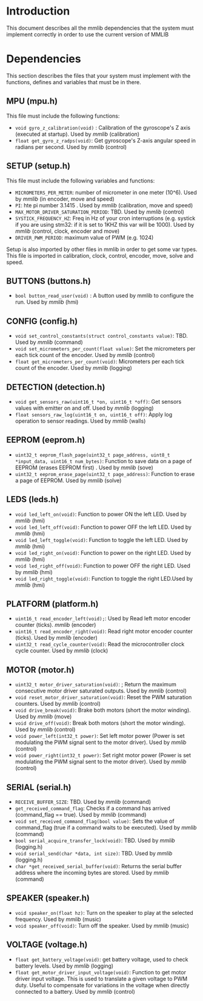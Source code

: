 # Introduction

This document describes all the mmlib dependencies that the system must implement correctly in order to use the current version of MMLIB


# Dependencies

This section describes the files that your system must implement with the functions, defines and variables that must be in there.

## MPU (mpu.h)

This file must include the following functions:

* `void gyro_z_calibration(void)` : Calibration of the gyroscope's Z axis (executed at startup). Used by *mmlib* (calibration)
* `float get_gyro_z_radps(void)`: Get gyroscope's Z-axis angular speed in radians per second. Used by *mmlib* (control)

## SETUP (setup.h)

This file must include the following variables and functions:

* `MICROMETERS_PER_METER`: number of micrometer in one meter (10^6). Used by *mmlib* (in encoder, move and speed)
* `PI`: hte pi number 3.1415 . Used by *mmlib* (calibration, move and speed)
* `MAX_MOTOR_DRIVER_SATURATION_PERIOD`: TBD. Used by *mmlib* (control)
* `SYSTICK_FREQUENCY_HZ`: Freq in Hz of your cron interruptions (e.g. systick if you are using stm32: if it is set to 1KHZ this var will be 1000). Used by *mmlib* (control, clock, encoder and move)
* `DRIVER_PWM_PERIOD`: maximum value of PWM (e.g. 1024)


Setup is also imported by other files in mmlib in order to get some var types. This file is imported in calibration, clock, control, encoder, move, solve and speed.

## BUTTONS (buttons.h)

* `bool button_read_user(void)` : A button used by mmlib to configure the run. Used by *mmlib* (hmi)

## CONFIG (config.h)

* `void set_control_constants(struct control_constants value)`: TBD. Used by *mmlib* (command)
* `void set_micrometers_per_count(float value)`: Set the micrometers per each tick count of the encoder. Used by *mmlib* (control)
* `float get_micrometers_per_count(void)`: Micrometers per each tick count of the encoder. Used by *mmlib* (logging)

## DETECTION (detection.h)

* `void get_sensors_raw(uint16_t *on, uint16_t *off)`:  Get sensors values with emitter on and off. Used by *mmlib* (logging)
* `float sensors_raw_log(uint16_t on, uint16_t off)`: Apply log operation to sensor readings. Used by *mmlib* (walls)

## EEPROM (eeprom.h)

* `uint32_t eeprom_flash_page(uint32_t page_address, uint8_t *input_data, uint16_t num_bytes)`:  Function to save data on a page of EEPROM (erases EEPROM first) . Used by *mmlib* (sove)
* `uint32_t eeprom_erase_page(uint32_t page_address)`:  Function to erase a page of EEPROM. Used by *mmlib* (solve)

## LEDS (leds.h)
* `void led_left_on(void)`:  Function to power ON the left LED. Used by *mmlib* (hmi)
* `void led_left_off(void)`: Function to power OFF the left LED. Used by *mmlib* (hmi)
* `void led_left_toggle(void)`:  Function to toggle the left LED. Used by *mmlib* (hmi)
* `void led_right_on(void)`:   Function to power on the right LED. Used by *mmlib* (hmi)
* `void led_right_off(void)`: Function to power OFF the right LED. Used by *mmlib* (hmi)
* `void led_right_toggle(void)`:  Function to toggle the right LED.Used by *mmlib* (hmi)

## PLATFORM (platform.h)

* `uint16_t read_encoder_left(void);`: Used by Read left motor encoder counter (ticks). *mmlib* (encoder)
* `uint16_t read_encoder_right(void)`: Read right motor encoder counter (ticks). Used by *mmlib* (encoder)
* `uint32_t read_cycle_counter(void)`: Read the microcontroller clock cycle counter. Used by *mmlib* (clock)

## MOTOR (motor.h)

* `uint32_t motor_driver_saturation(void)`: ; Return the maximum consecutive motor driver saturated outputs. Used by *mmlib* (control)
* `void reset_motor_driver_saturation(void)`:  Reset the PWM saturation counters. Used by *mmlib* (control)
* `void drive_break(void)`: Brake both motors (short the motor winding). Used by *mmlib* (move)
* `void drive_off(void)`: Break both motors (short the motor winding).  Used by *mmlib* (control)
* `void power_left(int32_t power)`: Set left motor power (Power is set modulating the PWM signal sent to the motor driver). Used by *mmlib* (control)
* `void power_right(int32_t power)`: Set right motor power (Power is set modulating the PWM signal sent to the motor driver). Used by *mmlib* (control)



## SERIAL (serial.h)

* `RECEIVE_BUFFER_SIZE`: TBD.  Used by *mmlib* (command)
* `get_received_command_flag`: Checks if a command has arrived (command_flag == true). Used by *mmlib* (command)
* `void set_received_command_flag(bool value)`: Sets the value of command_flag (true if a command waits to be executed). Used by *mmlib* (command)
* `bool serial_acquire_transfer_lock(void)`: TBD. Used by *mmlib* (logging.h)
* `void serial_send(char *data, int size)`: TBD. Used by *mmlib* (logging.h)
* `char *get_received_serial_buffer(void)`: Returns the serial buffer address where the incoming bytes are stored. Used by *mmlib* (command)


## SPEAKER (speaker.h)

* `void speaker_on(float hz)`:  Turn on the speaker to play at the selected frequency. Used by *mmlib* (music)
* `void speaker_off(void)`: Turn off the speaker. Used by *mmlib* (music)


## VOLTAGE (voltage.h)

* `float get_battery_voltage(void)`: get battery voltage, used to check battery levels. Used by *mmlib* (logging)
* `float get_motor_driver_input_voltage(void)`: Function to get motor driver input voltage. This is used to translate a given voltage to PWM duty. Useful to compensate for variations in the voltage when directly connected to a battery. Used by *mmlib* (control)
